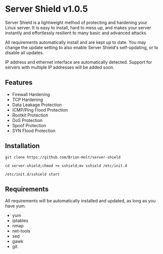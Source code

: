 Server Shield v1.0.5
=============

Server Shield is a lightweight method of protecting and hardening your Linux server. It is
easy to install, hard to mess up, and makes your server instantly and effortlessly resilient
to many basic and advanced attacks.

All requirements automatically install and are kept up to date. You may change
the update setting to also enable Server Shield's self-updating, or to disable all updates.

IP address and ethernet interface are automatically detected. Support for servers with
multiple IP addresses will be added soon.


Features
--------

* Firewall Hardening
* TCP Hardening
* Data Leakage Protection
* ICMP/Ping Flood Protection
* Rootkit Protection
* DoS Protection
* Spoof Protection
* SYN Flood Protection


Installation
------------

    git clone https://github.com/Brian-Holt/server-shield

    cd server-shield;chmod +x sshield;mv sshield /etc/init.d

    /etc/init.d/sshield start    


Requirements
--------
All requirements will be automatically installed and updated, as long as you have yum.

* yum
* iptables
* nmap
* net-tools
* sed
* gawk
* git